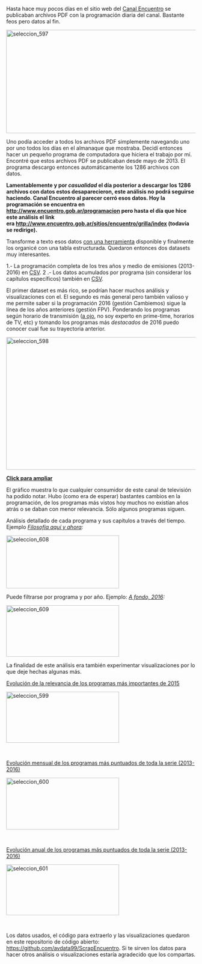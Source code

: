 <html><body><p>Hasta hace muy pocos días en el sitio web del <a href="http://www.encuentro.gob.ar/">Canal Encuentro</a> se publicaban archivos PDF con la programación diaria del canal. Bastante feos pero datos al fin.

<a href="https://github.com/avdata99/ScrapEncuentro/blob/gh-pages/grillaPDF/GrillaEncuentro-01-01-2014.pdf"><img class="aligncenter size-full wp-image-337" src="http://andresvazquez.com.ar/blog/wp-content/uploads/2016/11/Selecci%C3%B3n_597.png" alt="seleccion_597" width="675" height="275"></a>

Uno podía acceder a todos los archivos PDF simplemente navegando uno por uno todos los días en el almanaque que mostraba. Decidí entonces hacer un pequeño programa de computadora que hiciera el trabajo por mí. Encontré que estos archivos PDF se publicaban desde mayo de 2013. El programa descargo entonces automáticamente los 1286 archivos con datos.

<strong>Lamentablemente y por <em>casualidad</em> el día posterior a descargar los 1286 archivos con datos estos desaparecieron, este análisis no podrá seguirse haciendo. Canal Encuentro al parecer cerró esos datos.
Hoy la programación se encuentra en <a href="http://www.encuentro.gob.ar/programacion">http://www.encuentro.gob.ar/programacion</a> pero hasta el día que hice este análisis el link era <a href="http://www.encuentro.gob.ar/sitios/encuentro/grilla/index">http://www.encuentro.gob.ar/sitios/encuentro/grilla/index</a> (todavía se redirige).
</strong>

Transforme a texto esos datos <a href="https://github.com/euske/pdfminer/blob/master/tools/pdf2txt.py">con una herramienta</a> disponible y finalmente los organicé con una tabla estructurada. Quedaron entonces dos datasets muy interesantes.

1.- La programación completa de los tres años y medio de emisiones (2013-2016) en <a href="https://raw.githubusercontent.com/avdata99/ScrapEncuentro/gh-pages/final.csv">CSV</a>.
2 .- Los datos acumulados por programa (sin considerar los capítulos específicos) también en <a href="https://raw.githubusercontent.com/avdata99/ScrapEncuentro/gh-pages/acumulado.csv">CSV</a>.

El primer dataset es más rico, se podrían hacer muchos análisis y visualizaciones con el. El segundo es más general pero también valioso y me permite saber si la programación 2016 (gestión Cambiemos) sigue la línea de los años anteriores (gestión FPV). Ponderando los programas según horario de transmisión (<a href="https://github.com/avdata99/ScrapEncuentro/blob/gh-pages/scrapencuentro.py#L76-L104">a ojo</a>, no soy experto en prime-time, horarios de TV, etc) y tomando los programas más <em>destacados</em> de 2016 puedo conocer cual fue su trayectoria anterior.

<a href="https://avdata99.github.io/ScrapEncuentro/viz/historia-programas-mas-vistos-2016/"><img class="aligncenter size-large wp-image-338" src="http://andresvazquez.com.ar/blog/wp-content/uploads/2016/11/Selecci%C3%B3n_598-1024x457.png" alt="seleccion_598" width="790" height="353"></a>

<strong><a href="https://avdata99.github.io/ScrapEncuentro/viz/historia-programas-mas-vistos-2016/">Click para ampliar</a></strong>

El gráfico muestra lo que cualquier consumidor de este canal de televisión ha podido notar. Hubo (como era de esperar) bastantes cambios en la programación, de los programas más vistos hoy muchos no existían años atrás o se daban con menor relevancia. Sólo algunos programas siguen.

Análisis detallado de cada programa y sus capítulos a través del tiempo. Ejemplo <em><a href="https://avdata99.github.io/ScrapEncuentro/viz/detalle-programas/index.html?programa=filosofia-aqui-y-ahora&amp;anio=0">Filosofía aquí y ahora</a>:</em>

<a href="https://avdata99.github.io/ScrapEncuentro/viz/detalle-programas/index.html?programa=filosofia-aqui-y-ahora&amp;anio=0"><img class="aligncenter size-medium wp-image-346" src="http://andresvazquez.com.ar/blog/wp-content/uploads/2016/11/Selecci%C3%B3n_608-300x141.png" alt="seleccion_608" width="300" height="141"></a>

Puede filtrarse por programa y por año. Ejemplo: <em><a href="https://avdata99.github.io/ScrapEncuentro/viz/detalle-programas/index.html?programa=a-fondo&amp;anio=2016">A fondo, 2016</a>:</em>

<a href="http://dev/otros/scrapencuentro/viz/detalle-programas/index.html?programa=a-fondo&amp;anio=2016"><img class="aligncenter size-medium wp-image-347" src="http://andresvazquez.com.ar/blog/wp-content/uploads/2016/11/Selecci%C3%B3n_609-300x137.png" alt="seleccion_609" width="300" height="137"></a>

La finalidad de este análisis era también experimentar visualizaciones por lo que deje hechas algunas más.

<a href="https://avdata99.github.io/ScrapEncuentro/viz/historia-programas-mas-vistos-2015/">Evolución de la relevancia de los programas más importantes de 2015</a>

<a href="https://avdata99.github.io/ScrapEncuentro/viz/historia-programas-mas-vistos-2015/"><img class="aligncenter wp-image-339 size-medium" src="http://andresvazquez.com.ar/blog/wp-content/uploads/2016/11/Selecci%C3%B3n_599-300x136.png" alt="seleccion_599" width="300" height="136"></a>

 

<a href="https://avdata99.github.io/ScrapEncuentro/viz/historia-programas-mas-vistos-2015/">Evolución mensual de los programas más puntuados de toda la serie (2013-2016)</a>

<a href="https://avdata99.github.io/ScrapEncuentro/viz/historia-programas-mas-vistos-2015/"><img class="aligncenter size-medium wp-image-340" src="http://andresvazquez.com.ar/blog/wp-content/uploads/2016/11/Selecci%C3%B3n_600-300x138.png" alt="seleccion_600" width="300" height="138"></a>

 

<a href="https://avdata99.github.io/ScrapEncuentro/viz/programas-por-anio/">Evolución anual de los programas más puntuados de toda la serie (2013-2016)</a>

<a href="https://avdata99.github.io/ScrapEncuentro/viz/programas-por-anio/"><img class="aligncenter size-medium wp-image-341" src="http://andresvazquez.com.ar/blog/wp-content/uploads/2016/11/Selecci%C3%B3n_601-300x135.png" alt="seleccion_601" width="300" height="135"></a>

 

Los datos usados, el código para extraerlo y las visualizaciones quedaron en este repositorio de código abierto:
<a href="https://github.com/avdata99/ScrapEncuentro">https://github.com/avdata99/ScrapEncuentro</a>. Si te sirven los datos para hacer otros análisis o visualizaciones estaría agradecido que los compartas.

 </p></body></html>